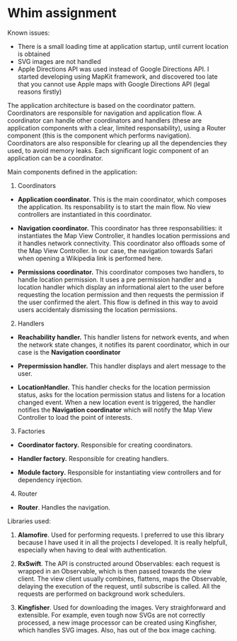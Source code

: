 # Whim assignment

Known issues:

- There is a small loading time at application startup, until current location is obtained
- SVG images are not handled
- Apple Directions API was used instead of Google Directions API. I started developing using MapKit framework, and discovered too late that you cannot use Apple maps with Google Directions API (legal reasons firstly)

The application architecture is based on the coordinator pattern. Coordinators are responsible for navigation and application flow. A coordinator can handle other coordinators and handlers (these are application components with a clear, limited responsability), using a Router component (this is the component which performs navigation).
Coordinators are also responsible for clearing up all the dependencies they used, to avoid memory leaks.
Each significant logic component of an application can be a coordinator.

Main components defined in the application:

1. Coordinators

- **Application coordinator.** This is the main coordinator, which composes the application. Its responsability is to start the main flow. No view controllers are instantiated in this coordinator.

- **Navigation coordinator.** This coordinator has three responsabilities: it instantiates the Map View Controller, it handles location permissions and it handles network connectivity. This coordinator also offloads some of the Map View Controller. In our case, the navigation towards Safari when opening a Wikipedia link is performed here.

- **Permissions coordinator.** This coordinator composes two handlers, to handle location permission. It uses a pre permission handler and a location handler which display an informational alert to the user before requesting the location permission and then requests the permission if the user confirmed the alert. This flow is defined in this way to avoid users accidentaly dismissing the location permissions.

2. Handlers

- **Reachability handler.** This handler listens for network events, and when the network state changes, it notifies its parent coordinator, which in our case is the **Navigation coordinator**

- **Prepermission handler.** This handler displays and alert message to the user.

- **LocationHandler.** This handler checks for the location permission status, asks for the location permission status and listens for a location changed event. When a new location event is triggered, the handler notifies the **Navigation coordinator** which will notify the Map View Controller to load the point of interests.

3. Factories

- **Coordinator factory.** Responsible for creating coordinators.

- **Handler factory.** Responsible for creating handlers.

- **Module factory.** Responsible for instantiating view controllers and for dependency injection.

4. Router

- **Router**. Handles the navigation.


Libraries used:

1. **Alamofire**. Used for performing requests. I preferred to use this library because I have used it in all the projects I developed. It is really helpfull, especially when having to deal with authentication.

2. **RxSwift**. The API is constructed around Observables: each request is wrapped in an Observable, which is then passed towards the view client. The view client usually combines, flattens, maps the Observable, delaying the execution of the request, until subscribe is called. All the requests are performed on background work schedulers.

3. **Kingfisher**. Used for downloading the images. Very straighforward and extensible. For example, even tough now SVGs are not correctly processed, a new image processor can be created using Kingfisher, which handles SVG images. Also, has out of the box image caching.
